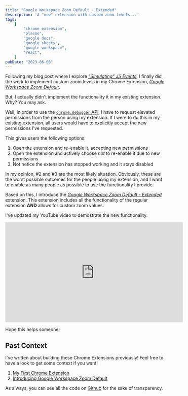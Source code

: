```yaml
---
title: "Google Workspace Zoom Default - Extended"
description: 'A "new" extension with custom zoom levels...'
tags:
    [
        "chrome extension",
        "plasmo",
        "google docs",
        "google sheets",
        "google workspace",
        "react",
    ]
pubDate: "2023-06-08"
---
```


Following my blog post where I explore [_"Simulating" JS Events_](../04/simulating-js-events.mdx), I finally did
the work to implement custom zoom levels in my Chrome Extension, [_Google Workspace Zoom Default_][webstore].

But, I actually didn't implement the functionality it in my existing extension. Why? You may ask.

Well, in order to use the [`chrome.debugger` API](https://developer.chrome.com/docs/extensions/reference/debugger/), I
have to request elevated permissions from the person using my extension. If I were to do this in my existing extension,
all users would have to explicitly accept the new permissions I've requested.

This gives users the following options:

1. Open the extension and re-enable it, accepting new permissions
2. Open the extension and actively choose _not_ to re-enable it due to new permissions
3. Not notice the extension has stopped working and it stays disabled

In my opinion, #2 and #3 are the most likely situation. Obviously, these are the worst possible outcomes for the people using
my extension, and I want to enable as many people as possible to use the functionality I provide.

Based on this, I introduce the [_Google Workspace Zoom Default - Extended_][webstore-extended] extension. This extension
includes all the functionality of the regular extension **AND** allows for custom zoom values.

I've updated my YouTube video to demostrate the new functionality.

<div class="youtubeWrapper">
    <iframe width="560" height="315" src="https://www.youtube.com/embed/WYmmMaQXE7Y?start=17.5" title="YouTube video player" frameborder="0" allow="accelerometer; autoplay; clipboard-write; encrypted-media; gyroscope; picture-in-picture; web-share" allowfullscreen></iframe>
</div>

Hope this helps someone!

## Past Context

I've written about building these Chrome Extensions previously! Feel free to have a look to get some context if you want!

1. [My First Chrome Extension](../02/my-first-chrome-extension.md)
2. [Introducing Google Workspace Zoom Default](../03/introducing-google-workspace-zoom-default.md)

As always, you can see all the code on [Github][github] for the sake of transparency.

[webstore]: https://chrome.google.com/webstore/detail/google-docs-zoom-default/nflkcdlimipkgbacnfnhfecjgmojhklo
[webstore-extended]: https://chrome.google.com/webstore/detail/google-workspace-zoom-def/mdgikencgfhineaememjagpkiclbdkka
[github]: https://github.com/vernak2539/chrome-extension-google-doc-default-zoom

